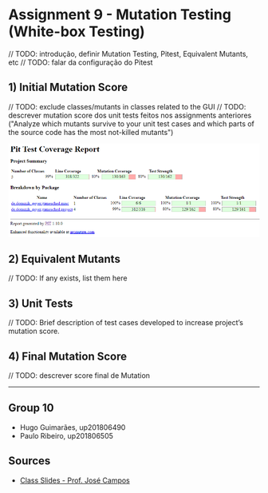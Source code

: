 # Assignment 9 - Mutation Testing (White-box Testing)

// TODO: introdução, definir Mutation Testing, Pitest, Equivalent Mutants, etc
// TODO: falar da configuração do Pitest

## 1) Initial Mutation Score

// TODO: exclude classes/mutants in classes related to the GUI
// TODO: descrever mutation score dos unit tests feitos nos assignments anteriores ("Analyze which mutants survive to your unit test cases and which parts of the source code has the most not-killed mutants")

![Initial Mutation Score](./images/mt_initial_score.png)



## 2) Equivalent Mutants

// TODO: If any exists, list them here



## 3) Unit Tests

// TODO: Brief description of test cases developed to increase project’s mutation score.

## 4) Final Mutation Score

// TODO: descrever score final de Mutation

-----

## Group 10

- Hugo Guimarães, up201806490
- Paulo Ribeiro, up201806505

## Sources

- [Class Slides - Prof. José Campos](https://paginas.fe.up.pt/~jcmc/tvvs/2022-2023/lectures/lecture-8.pdf)
